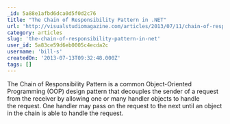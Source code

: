 ```yaml
---
_id: 5a88e1afbd6dca0d5f0d2c76
title: "The Chain of Responsibility Pattern in .NET"
url: 'http://visualstudiomagazine.com/articles/2013/07/11/chain-of-responsibility-pattern.aspx'
category: articles
slug: 'the-chain-of-responsibility-pattern-in-net'
user_id: 5a83ce59d6eb0005c4ecda2c
username: 'bill-s'
createdOn: '2013-07-13T09:32:48.000Z'
tags: []
---
```


The Chain of Responsibility Pattern is a common Object-Oriented Programming (OOP) design pattern that decouples the sender of a request from the receiver by allowing one or many handler objects to handle the request. One handler may pass on the request to the next until an object in the chain is able to handle the request.
